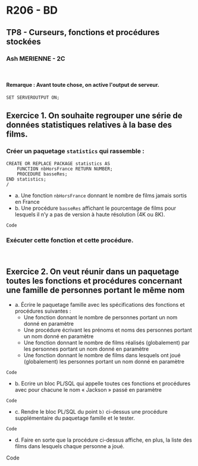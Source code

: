 # R206 - BD

## TP8 - Curseurs, fonctions et procédures stockées

### Ash MERIENNE - 2C

<br>

#### Remarque : Avant toute chose, on active l'output de serveur.

	SET SERVEROUTPUT ON;

## Exercice 1. On souhaite regrouper une série de données statistiques relatives à la base des films.

### Créer un paquetage ```statistics``` qui rassemble :

	CREATE OR REPLACE PACKAGE statistics AS
	    FUNCTION nbHorsFrance RETURN NUMBER;
	    PROCEDURE basseRes;
	END statistics;
	/

- a. Une fonction ```nbHorsFrance``` donnant le nombre de films jamais sortis en France
- b. Une procédure ```basseRes``` affichant le pourcentage de films pour lesquels il n’y a pas de version à haute résolution (4K ou 8K).
<!-- end of the list -->

	Code

### Exécuter cette fonction et cette procédure.

<br>

## Exercice 2. On veut réunir dans un paquetage toutes les fonctions et procédures concernant une famille de personnes portant le même nom

- a. Écrire le paquetage famille avec les spécifications des fonctions et procédures suivantes :
  - Une fonction donnant le nombre de personnes portant un nom donné en paramètre
  - Une procédure écrivant les prénoms et noms des personnes portant un nom donné en paramètre
  - Une fonction donnant le nombre de films réalisés (globalement) par les personnes portant un nom donné en paramètre
  - Une fonction donnant le nombre de films dans lesquels ont joué (globalement) les personnes portant un nom donné en paramètre
<!-- end of the list -->

	Code

- b. Ecrire un bloc PL/SQL qui appelle toutes ces fonctions et procédures avec pour chacune le nom « Jackson » passé en paramètre
<!-- end of the list -->

	Code

- c. Rendre le bloc PL/SQL du point ```b)``` ci-dessus une procédure supplémentaire du paquetage famille et le tester.
<!-- end of the list -->

	Code

- d. Faire en sorte que la procédure ci-dessus affiche, en plus, la liste des films dans lesquels chaque personne a joué.
<!-- end of the list -->

  Code



